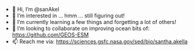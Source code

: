 - 👋 Hi, I’m @sanAkel
- 👀 I’m interested in ... hmm ... still figuring out!
- 🌱 I’m currently learning a few things and forgetting a lot of others!
- 💞️ I’m looking to collaborate on improving ocean bits of: https://github.com/GEOS-ESM
- 📫 Reach me via: https://sciences.gsfc.nasa.gov/sed/bio/santha.akella

<!---
sanAkel/sanAkel is a ✨ special ✨ repository because its `README.md` (this file) appears on your GitHub profile.
You can click the Preview link to take a look at your changes.
--->
